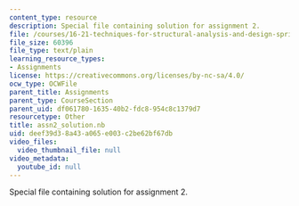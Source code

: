 ```yaml
---
content_type: resource
description: Special file containing solution for assignment 2.
file: /courses/16-21-techniques-for-structural-analysis-and-design-spring-2005/deef39d38a43a065e003c2be62bf67db_assn2_solution.nb
file_size: 60396
file_type: text/plain
learning_resource_types:
- Assignments
license: https://creativecommons.org/licenses/by-nc-sa/4.0/
ocw_type: OCWFile
parent_title: Assignments
parent_type: CourseSection
parent_uid: df061780-1635-40b2-fdc8-954c8c1379d7
resourcetype: Other
title: assn2_solution.nb
uid: deef39d3-8a43-a065-e003-c2be62bf67db
video_files:
  video_thumbnail_file: null
video_metadata:
  youtube_id: null
---
```

Special file containing solution for assignment 2.